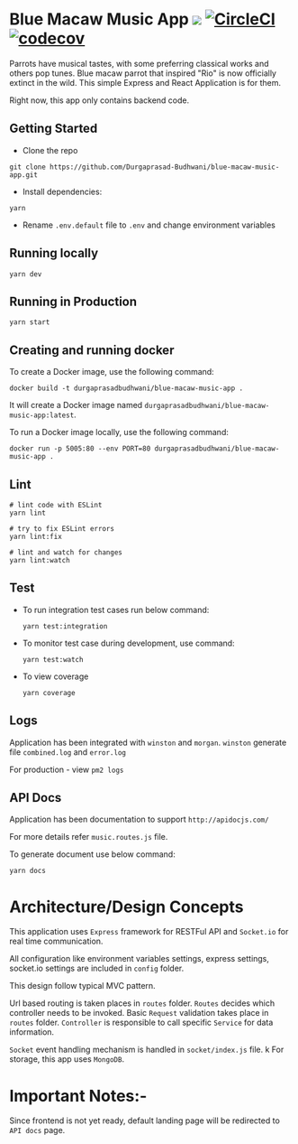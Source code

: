 # Blue Macaw Music App [![](https://images.microbadger.com/badges/version/durgaprasadbudhwani/blue-macaw-music-app.svg)](https://microbadger.com/images/durgaprasadbudhwani/blue-macaw-music-app "Get your own version badge on microbadger.com") [![CircleCI](https://circleci.com/gh/Durgaprasad-Budhwani/blue-macaw-music-app.svg?style=svg)](https://circleci.com/gh/Durgaprasad-Budhwani/blue-macaw-music-app) [![codecov](https://codecov.io/gh/Durgaprasad-Budhwani/blue-macaw-music-app/branch/master/graph/badge.svg)](https://codecov.io/gh/Durgaprasad-Budhwani/blue-macaw-music-app)

Parrots have musical tastes, with some preferring classical works and others pop tunes.
Blue macaw parrot that inspired "Rio" is now officially extinct in the wild. 
This simple Express and React Application is for them.

Right now, this app only contains backend code.

## Getting Started

- Clone the repo

```
git clone https://github.com/Durgaprasad-Budhwani/blue-macaw-music-app.git
```


- Install dependencies:

```
yarn
```

- Rename `.env.default` file to `.env` and change environment variables


## Running locally

```
yarn dev
```

## Running in Production

```
yarn start
```

## Creating and running docker

To create a Docker image, use the following command:

    docker build -t durgaprasadbudhwani/blue-macaw-music-app .

It will create a Docker image named `durgaprasadbudhwani/blue-macaw-music-app:latest`.

To run a Docker image locally, use the following command:

    docker run -p 5005:80 --env PORT=80 durgaprasadbudhwani/blue-macaw-music-app .
    
## Lint

```
# lint code with ESLint
yarn lint

# try to fix ESLint errors
yarn lint:fix

# lint and watch for changes
yarn lint:watch
```

## Test

- To run integration test cases run below command:

    ```
    yarn test:integration
    ```

 
- To monitor test case during development, use command:

    ```
    yarn test:watch
    ```

- To view coverage

    ```
    yarn coverage
    ```

## Logs

Application has been integrated with `winston` and `morgan`.
`winston` generate file `combined.log` and `error.log`

For production - view `pm2 logs`


## API Docs

Application has been documentation to support `http://apidocjs.com/`

For more details refer `music.routes.js` file.

To generate document use below command:

```
yarn docs
```

# Architecture/Design Concepts

This application uses `Express` framework for RESTFul API and `Socket.io` for real time communication. 

All configuration like environment variables settings, express settings, socket.io settings are included in `config` folder. 

This design follow typical MVC pattern. 

Url based routing is taken places in `routes` folder. `Routes` decides which controller needs to be invoked. Basic `Request` validation takes place in `routes` folder.
`Controller` is responsible to call specific `Service` for data information.

`Socket` event handling mechanism is handled in `socket/index.js` file. 
k
For storage, this app uses `MongoDB`.


# Important Notes:- 

Since frontend is not yet ready, default landing page will be redirected to `API docs` page.




    

